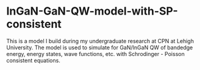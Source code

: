 # InGaN-GaN-QW-model-with-SP-consistent
This is a model I build during my undergraduate research at CPN at Lehigh University. The model is used to simulate for GaN/InGaN QW of bandedge energy, energy states, wave functions, etc. with Schrodinger - Poisson consistent equations.
